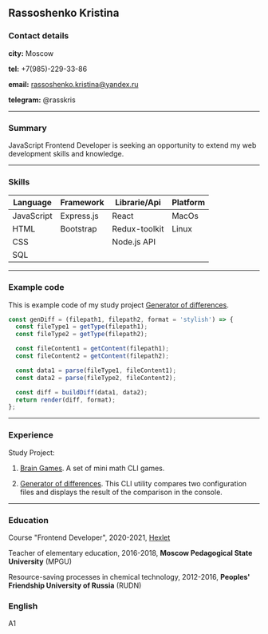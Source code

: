## Rassoshenko Kristina

### Contact details

__city:__ Moscow

__tel:__ +7(985)-229-33-86

__email:__ rassoshenko.kristina@yandex.ru

__telegram:__ @rasskris
______________________

### Summary

JavaScript Frontend Developer is seeking an opportunity to extend my web development skills and knowledge.
______________________

### Skills

<table aling="center">
  <thead>
    <tr>
      <th>Language</th>
      <th>Framework</th>
      <th>Librarie/Api</th>
      <th>Platform</th>
    </tr>
  </thead>
  <tbody>
    <tr>
      <td>JavaScript</td>
      <td>Express.js</td>
      <td>React</td>
      <td>MacOs</td>
    </tr>
    <tr>
      <td>HTML</td>
      <td>Bootstrap</td>
      <td>Redux-toolkit</td>
      <td>Linux</td>
    </tr>
    <tr>
      <td>CSS</td>
      <td></td>
      <td>Node.js API</td>
      <td></td>
    </tr>
    <tr>
      <td>SQL</td>
      <td></td>
      <td></td>
      <td></td>
    </tr>
  </tbody>
</table>

________________________

### Example code

This is example code of my study project [Generator of differences](https://github.com/Rasskris/Generator-of-differences).

```javascript
const genDiff = (filepath1, filepath2, format = 'stylish') => {
  const fileType1 = getType(filepath1);
  const fileType2 = getType(filepath2);

  const fileContent1 = getContent(filepath1);
  const fileContent2 = getContent(filepath2);

  const data1 = parse(fileType1, fileContent1);
  const data2 = parse(fileType2, fileContent2);

  const diff = buildDiff(data1, data2);
  return render(diff, format);
};
```

_______________________

### Experience

Study Project:

1. [Brain Games](https://github.com/Rasskris/Brain-Games). A set of mini math CLI games.

2. [Generator of differences](https://github.com/Rasskris/Generator-of-differences).
This CLI utility compares two configuration files and displays the result of the comparison in the console.
__________________________

### Education

Course "Frontend Developer", 2020-2021, [Hexlet](https://ru.hexlet.io/programs/frontend)

Teacher of elementary education, 2016-2018, __Moscow Pedagogical State University__ (MPGU)

Resource-saving processes in chemical technology, 2012-2016, 
__Peoples' Friendship University of Russia__ (RUDN)

### English

A1